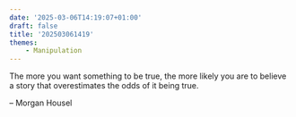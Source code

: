 ```yaml
---
date: '2025-03-06T14:19:07+01:00'
draft: false
title: '202503061419'
themes:
    - Manipulation
---
```


The more you want something to be true, the more likely you are to believe a story that overestimates the odds of it
being true.

– Morgan Housel
